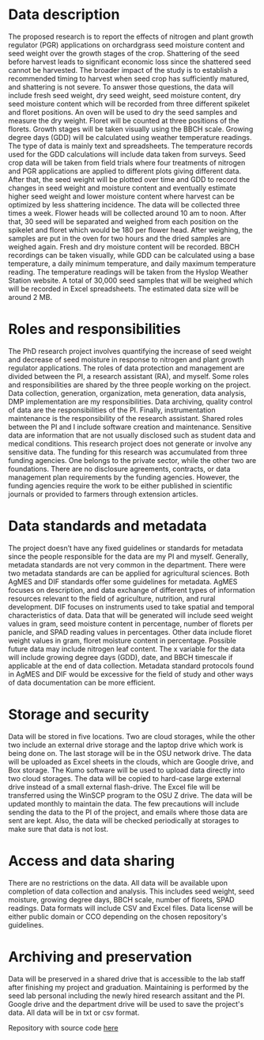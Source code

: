 # Data description
The proposed research is to report the effects of nitrogen and plant growth regulator (PGR) applications on orchardgrass seed moisture content and seed weight over the growth stages of the crop. Shattering of the seed before harvest leads to significant economic loss since the shattered seed cannot be harvested. The broader impact of the study is to establish a recommended timing to harvest when seed crop has sufficiently matured, and shattering is not severe.
	To answer those questions, the data will include fresh seed weight, dry seed weight, seed moisture content, dry seed moisture content which will be recorded from three different spikelet and floret positions. An oven will be used to dry the seed samples and measure the dry weight. Floret will be counted at three positions of the florets. Growth stages will be taken visually using the BBCH scale. Growing degree days (GDD) will be calculated using weather temperature readings. 
	The type of data is mainly text and spreadsheets. The temperature records used for the GDD calculations will include data taken from surveys. Seed crop data will be taken from field trials where four treatments of nitrogen and PGR applications are applied to different plots giving different data. After that, the seed weight will be plotted over time and GDD to record the changes in seed weight and moisture content and eventually estimate higher seed weight and lower moisture content where harvest can be optimized by less shattering incidence. 
	The data will be collected three times a week. Flower heads will be collected around 10 am to noon. After that, 30 seed will be separated and weighed from each position on the spikelet and floret which would be 180 per flower head. After weighing, the samples are put in the oven for two hours and the dried samples are weighed again. Fresh and dry moisture content will be recorded. BBCH recordings can be taken visually, while GDD can be calculated using a base temperature, a daily minimum temperature, and daily maximum temperature reading. The temperature readings will be taken from the Hyslop Weather Station website. A total of 30,000 seed samples that will be weighed which will be recorded in Excel spreadsheets. The estimated data size will be around 2 MB.

# Roles and responsibilities
The PhD research project involves quantifying the increase of seed weight and decrease of seed moisture in response to nitrogen and plant growth regulator applications. The roles of data protection and management are divided between the PI, a research assistant (RA), and myself. Some roles and responsibilities are shared by the three people working on the project. Data collection, generation, organization, meta generation, data analysis, DMP implementation are my responsibilities. Data archiving, quality control of data are the responsibilities of the PI. Finally, instrumentation maintenance is the responsibility of the research assistant. Shared roles between the PI and I include software creation and maintenance. 
Sensitive data are information that are not usually disclosed such as student data and medical conditions. This research project does not generate or involve any sensitive data. The funding for this research was accumulated from three funding agencies. One belongs to the private sector, while the other two are foundations. There are no disclosure agreements, contracts, or data management plan requirements by the funding agencies. However, the funding agencies require the work to be either published in scientific journals or provided to farmers through extension articles. 


# Data standards and metadata
The project doesn’t have any fixed guidelines or standards for metadata since the people responsible for the data are my PI and myself. Generally, metadata standards are not very common in the department. There were two metadata standards are can be applied for agricultural sciences. Both AgMES and DIF standards offer some guidelines for metadata. AgMES focuses on description, and data exchange of different types of information resources relevant to the field of agriculture, nutrition, and rural development. DIF focuses on instruments used to take spatial and temporal characteristics of data.
Data that will be generated will include seed weight values in gram, seed moisture content in percentage, number of florets per panicle, and SPAD reading values in percentages. Other data include floret weight values in gram, floret moisture content in percentage. Possible future data may include nitrogen leaf content. The x variable for the data will include growing degree days (GDD), date, and BBCH timescale if applicable at the end of data collection. Metadata standard protocols found in AgMES and DIF would be excessive for the field of study and other ways of data documentation can be more efficient. 


# Storage and security
Data will be stored in five locations. Two are cloud storages, while the other two include an external drive storage and the laptop drive which work is being done on. The last storage will be in the OSU network drive. The data will be uploaded as Excel sheets in the clouds, which are Google drive, and Box storage. The Kumo software will be used to upload data directly into two cloud storages. The data will be copied to hard-case large external drive instead of a small external flash-drive. The Excel file will be transferred using the WinSCP program to the OSU Z drive. The data will be updated monthly to maintain the data. The few precautions will include sending the data to the PI of the project, and emails where those data are sent are kept. Also, the data will be checked periodically at storages to make sure that data is not lost. 

# Access and data sharing

There are no restrictions on the data. All data will be available upon completion of data collection and analysis. This includes seed weight, seed moisture, growing degree days, BBCH scale, number of florets, SPAD readings. Data formats will include CSV and Excel files. Data license will be either public domain or CCO depending on the chosen repository's guidelines.

# Archiving and preservation

Data will be preserved in a shared drive that is accessible to the lab staff after finishing my project and graduation. Maintaining is performed by the seed lab personal including the newly hired research assitant and the PI. Google drive and the department drive will be used to save the project's data. All data will be in txt or csv format.


Repository with source code [here](https://github.com/clarallebot/GRAD521_DMPtemplate)
